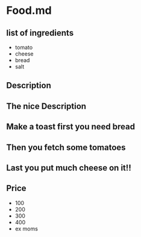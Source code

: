 # Food.md
## list of ingredients
* tomato 
* cheese
* bread
* salt
## Description


## The nice Description

## Make a toast first you need bread

## Then you fetch some tomatoes

## Last you put much cheese on it!!

## Price

- 100
- 200
- 300
- 400
- ex moms

